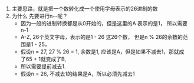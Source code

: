 1. 主要思路，就是把一个数转化成一个使用字母表示的26进制的数
2. 为什么 先要进行n--呢？
    * 因为一般的进制转换都是从0开始的，但是这里的A 表示的是1， 所以需要n-1
    * A-Z, 26个英文字母，表示的是1 - 26 这26个数， 但是n % 26的余数的范围是1 - 25，
    * 假设n = 27, 27 % 26 = 1, 余数是1, 应该是A，但是如果不减去1，那就成了65 + 1就变成了B, 
    * 所以需要提前减去1.
    * 假设n = 26, 不减去1的结果是A，所以必须先减去1
